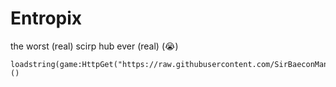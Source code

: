 # Entropix
the worst (real) scirp hub ever (real) (:sob:)

```
loadstring(game:HttpGet("https://raw.githubusercontent.com/SirBaeconMan/Entropix/main/EntropixLoader.lua"))()
```
